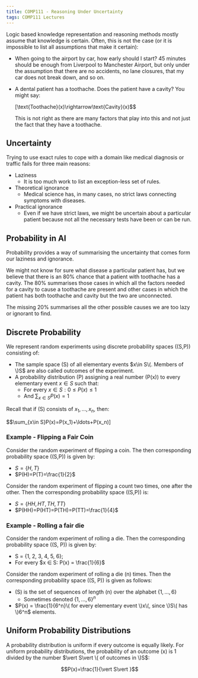 ```yaml
---
title: COMP111 - Reasoning Under Uncertainty
tags: COMP111 Lectures
---
```

Logic based knowledge representation and reasoning methods mostly assume that knowledge is certain. Often, this is not the case (or it is impossible to list all assumptions that make it certain):

* When going to the airport by car, how early should I start? 45 minutes should be enough from Liverpool to Manchester Airport, but only under the assumption that there are no accidents, no lane closures, that my car does not break down, and so on.
* A dental patient has a toothache. Does the patient have a cavity? You might say:

	\[\text{Toothache}(x)\rightarrow\text{Cavity}(x)$$

	This is not right as there are many factors that play into this and not just the fact that they have a toothache.
	
## Uncertainty
Trying to use exact rules to cope with a domain like medical diagnosis or traffic fails for three main reasons:

* Laziness
	* It is too much work to list an exception-less set of rules.
* Theoretical ignorance
	* Medical science has, in many cases, no strict laws connecting symptoms with diseases.
* Practical ignorance
	* Even if we have strict laws, we might be uncertain about a particular patient because not all the necessary tests have been or can be run.
	
## Probability in AI

Probability provides a way of summarising the uncertainty that comes form our laziness and ignorance.

We might not know for sure what disease a particular patient has, but we believe that there is an 80% chance that a patient with toothache has a cavity. The 80% summarises those cases in which all the factors needed for a cavity to cause a toothache are present and other cases in which the patient has both toothache and cavity but the two are unconnected.

The missing 20% summarises all the other possible causes we are too lazy or ignorant to find.

## Discrete Probability
We represent random experiments using discrete probability spaces \((S,P)\) consisting of:

* The sample space \(S\) of all elementary events $x\in S\(. Members of \)S$ are also called outcomes of the experiment.
* A probability distribution \(P\) assigning a real number \(P(x)\) to every elementary event $x\in S$ such that:
	* For every $x\in S: 0\leq P(x) \leq 1$
	* And $\sum_{x\in S}P(x)=1$
	
Recall that if \(S\) consists of $x_1,\ldots,x_n$, then:

$$\sum_{x\in S}P(x)=P(x_1)+\ldots+P(x_n)\]

### Example - Flipping a Fair Coin
Consider the random experiment of flipping a coin. The then corresponding probability space \((S,P)\) is given by:

* $S=\{H,T\}$
* $P(H)=P(T)=\frac{1}{2}$

Consider the random experiment of flipping a count two times, one after the other. Then the corresponding probability space \((S,P)\) is:

* $S=\{HH,HT,TH,TT\}$
* $P(HH)=P(HT)=P(TH)=P(TT)=\frac{1}{4}$

### Example - Rolling a fair die
Consider the random experiment of rolling a die. Then the corresponding probability space \((S, P)\) is given by:

* S = {1, 2, 3, 4, 5, 6};
* For every $x ∈ S: P(x) = \frac{1}{6}$

Consider the random experiment of rolling a die \(n\) times. Then the corresponding probability space \((S, P)\) is given as follows:

* \(S\) is the set of sequences of length \(n\) over the alphabet $\{1,\ldots, 6\}$
	* Sometimes denoted $\{1,\ldots, 6\}^n$
* $P(x) = \frac{1}{6^n}\( for every elementary event \)x\(, since \)S\( has \)6^n$ elements.

## Uniform Probability Distributions
A probability distribution is uniform if every outcome is equally likely. For uniform probability distributions, the probability of an outcome \(x\) is 1 divided by the number $\vert S\vert \( of outcomes in \)S$:

$$P(x)=\frac{1}{\vert S\vert }$$

